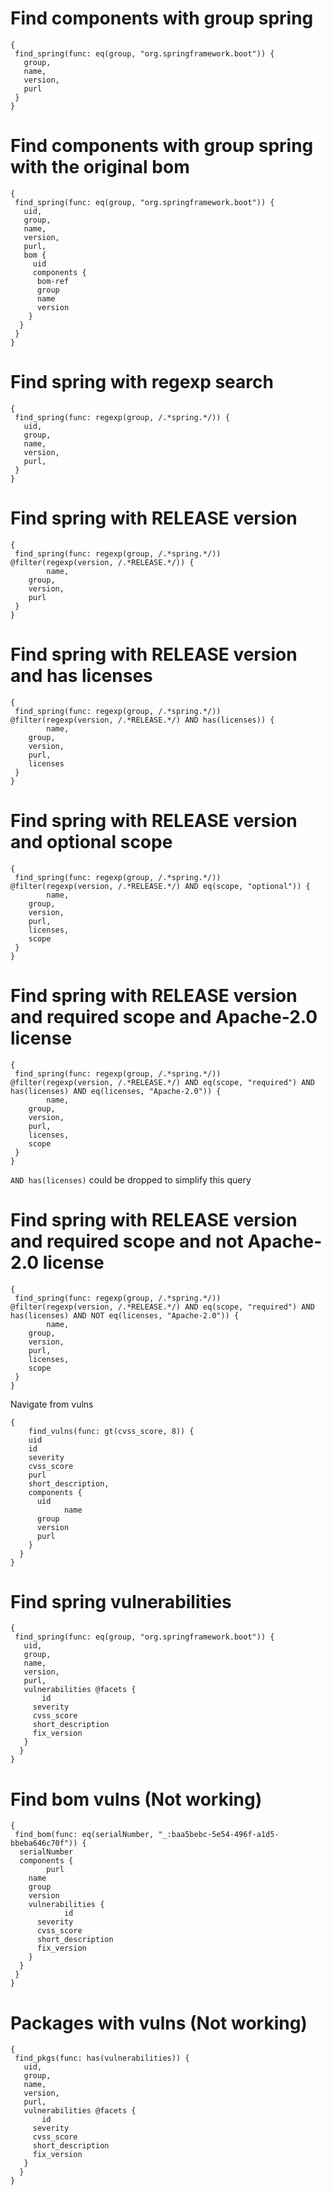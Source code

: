 # Find components with group spring

```
{
 find_spring(func: eq(group, "org.springframework.boot")) {
   group,
   name,
   version,
   purl
 }
}
```

# Find components with group spring with the original bom

```
{
 find_spring(func: eq(group, "org.springframework.boot")) {
   uid,
   group,
   name,
   version,
   purl,
   bom {
     uid
     components {
      bom-ref
      group
      name
      version
    }
  }
 }
}
```

# Find spring with regexp search

```
{
 find_spring(func: regexp(group, /.*spring.*/)) {
   uid,
   group,
   name,
   version,
   purl,
 }
}
```

# Find spring with RELEASE version

```
{
 find_spring(func: regexp(group, /.*spring.*/)) @filter(regexp(version, /.*RELEASE.*/)) {
		name,
    group,
    version,
    purl
 }
}
```

# Find spring with RELEASE version and has licenses

```
{
 find_spring(func: regexp(group, /.*spring.*/)) @filter(regexp(version, /.*RELEASE.*/) AND has(licenses)) {
		name,
    group,
    version,
    purl,
    licenses
 }
}
```

# Find spring with RELEASE version and optional scope

```
{
 find_spring(func: regexp(group, /.*spring.*/)) @filter(regexp(version, /.*RELEASE.*/) AND eq(scope, "optional")) {
		name,
    group,
    version,
    purl,
    licenses,
  	scope
 }
}
```

# Find spring with RELEASE version and required scope and Apache-2.0 license

```
{
 find_spring(func: regexp(group, /.*spring.*/)) @filter(regexp(version, /.*RELEASE.*/) AND eq(scope, "required") AND has(licenses) AND eq(licenses, "Apache-2.0")) {
		name,
    group,
    version,
    purl,
    licenses,
  	scope
 }
}
```

`AND has(licenses)` could be dropped to simplify this query

# Find spring with RELEASE version and required scope and not Apache-2.0 license

```
{
 find_spring(func: regexp(group, /.*spring.*/)) @filter(regexp(version, /.*RELEASE.*/) AND eq(scope, "required") AND has(licenses) AND NOT eq(licenses, "Apache-2.0")) {
		name,
    group,
    version,
    purl,
    licenses,
  	scope
 }
}
```

Navigate from vulns

```
{
	find_vulns(func: gt(cvss_score, 8)) {
    uid
    id
    severity
    cvss_score
    purl
    short_description,
    components {
      uid
			name
      group
      version
      purl
    }
  }
}
```

# Find spring vulnerabilities

```
{
 find_spring(func: eq(group, "org.springframework.boot")) {
   uid,
   group,
   name,
   version,
   purl,
   vulnerabilities @facets {
	   id
     severity
     cvss_score
     short_description
     fix_version
   }
  }
}
```

# Find bom vulns (Not working)

```
{
 find_bom(func: eq(serialNumber, "_:baa5bebc-5e54-496f-a1d5-bbeba646c70f")) {
  serialNumber
  components {
		purl
    name
    group
    version
    vulnerabilities {
			id
      severity
      cvss_score
      short_description
      fix_version
    }
  }
 }
}
```

# Packages with vulns (Not working)

```
{
 find_pkgs(func: has(vulnerabilities)) {
   uid,
   group,
   name,
   version,
   purl,
   vulnerabilities @facets {
	   id
     severity
     cvss_score
     short_description
     fix_version
   }
  }
}
```
